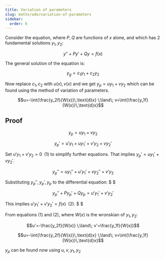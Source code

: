 ```yaml
---
title: Variation of parameters
slug: maths/ode/variation-of-parameters
sidebar:
  order: 6
---
```


Consider the equation, where $P,Q$ are functions of $x$ alone, and which has 2
fundamental solutions $y_1,y_2$:

```math
y''+Py'+Qy=f(x)
```

The general solution of the equation is:

```math
y_g=c_1y_1 + c_2y_2
```

Now replace $c_1,c_2$ with $u(x),v(x)$ and we get $y_p=uy_1 + vy_2$ which can be
found using the method of variation of parameters.

```math
u=-\int{\frac{y_2f}{W(x)}\,\text{d}x}
\;\land\;
v=\int{\frac{y_1f}{W(x)}\,\text{d}x}
```

## Proof

```math
y_p=uy_1 + vy_2
```

```math
y_p'=u'y_1 + uy_1' + v'y_2 + vy_2'
```

Set $u'y_1+v'y_2=0\;\;(1)$ to simplify further equations. That implies
$y_p'=uy_1'+vy_2'$.

```math
y_p''=uy_1''+u'y_1'+vy_2''+v'y_2
```

Substituting $y_p'',y_p',y_p$ to the differential equation: $ $

```math
y_p''+Py_p'+Qy_p=u'y_1'+v'y_2'
```

This implies $u'y_1'+v'y_2'=f(x)\;\;(2)$. $ $

From equations $(1)$ and $(2)$, where $W(x)$ is the wronskian of $y_1,y_2$:

```math
u'=-\frac{y_2f}{W(x)}
\;\land\;
v'=\frac{y_1f}{W(x)}
```

```math
u=-\int{\frac{y_2f}{W(x)}\,\text{d}x}
\;\land\;
v=\int{\frac{y_1f}{W(x)}\,\text{d}x}
```

$y_p$ can be found now using $u,v,y_1,y_2$
